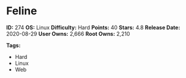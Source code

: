 # Feline

**ID:** 274
**OS:** Linux
**Difficulty:** Hard
**Points:** 40
**Stars:** 4.8
**Release Date:** 2020-08-29
**User Owns:** 2,666
**Root Owns:** 2,210

**Tags:**
- Hard
- Linux
- Web

